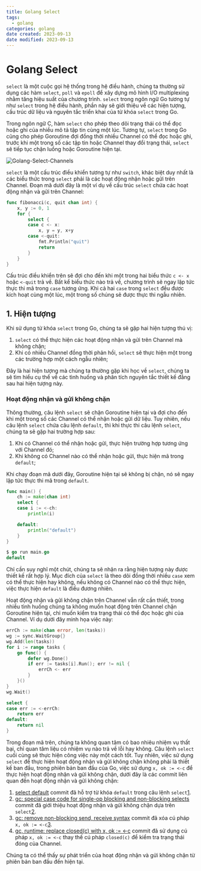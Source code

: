 ```yaml
---
title: Golang Select
tags:
  - golang
categories: golang
date created: 2023-09-13
date modified: 2023-09-13
---
```


# Golang Select

`select` là một cuộc gọi hệ thống trong hệ điều hành, chúng ta thường sử dụng các hàm `select`, `poll` và `epoll` để xây dựng mô hình I/O multiplexing nhằm tăng hiệu suất của chương trình. `select` trong ngôn ngữ Go tương tự như `select` trong hệ điều hành, phần này sẽ giới thiệu về các hiện tượng, cấu trúc dữ liệu và nguyên tắc triển khai của từ khóa `select` trong Go.

Trong ngôn ngữ C, hàm `select` cho phép theo dõi trạng thái có thể đọc hoặc ghi của nhiều mô tả tập tin cùng một lúc. Tương tự, `select` trong Go cũng cho phép Goroutine đợi đồng thời nhiều Channel có thể đọc hoặc ghi, trước khi một trong số các tập tin hoặc Channel thay đổi trạng thái, `select` sẽ tiếp tục chặn luồng hoặc Goroutine hiện tại.

![Golang-Select-Channels](https://img.draveness.me/2020-01-19-15794018429532-Golang-Select-Channels.png)

`select` là một cấu trúc điều khiển tương tự như `switch`, khác biệt duy nhất là các biểu thức trong `select` phải là các hoạt động nhận hoặc gửi trên Channel. Đoạn mã dưới đây là một ví dụ về cấu trúc `select` chứa các hoạt động nhận và gửi trên Channel:

```go
func fibonacci(c, quit chan int) {
	x, y := 0, 1
	for {
		select {
		case c <- x:
			x, y = y, x+y
		case <-quit:
			fmt.Println("quit")
			return
		}
	}
}
```

Cấu trúc điều khiển trên sẽ đợi cho đến khi một trong hai biểu thức `c <- x` hoặc `<-quit` trả về. Bất kể biểu thức nào trả về, chương trình sẽ ngay lập tức thực thi mã trong `case` tương ứng. Khi cả hai `case` trong `select` đều được kích hoạt cùng một lúc, một trong số chúng sẽ được thực thi ngẫu nhiên.

## 1. Hiện tượng

Khi sử dụng từ khóa `select` trong Go, chúng ta sẽ gặp hai hiện tượng thú vị:

1. `select` có thể thực hiện các hoạt động nhận và gửi trên Channel mà không chặn;
2. Khi có nhiều Channel đồng thời phản hồi, `select` sẽ thực hiện một trong các trường hợp một cách ngẫu nhiên;

Đây là hai hiện tượng mà chúng ta thường gặp khi học về `select`, chúng ta sẽ tìm hiểu cụ thể về các tình huống và phân tích nguyên tắc thiết kế đằng sau hai hiện tượng này.

### Hoạt động nhận và gửi không chặn

Thông thường, câu lệnh `select` sẽ chặn Goroutine hiện tại và đợi cho đến khi một trong số các Channel có thể nhận hoặc gửi dữ liệu. Tuy nhiên, nếu câu lệnh `select` chứa câu lệnh `default`, thì khi thực thi câu lệnh `select`, chúng ta sẽ gặp hai trường hợp sau:

1. Khi có Channel có thể nhận hoặc gửi, thực hiện trường hợp tương ứng với Channel đó;
2. Khi không có Channel nào có thể nhận hoặc gửi, thực hiện mã trong `default`;

Khi chạy đoạn mã dưới đây, Goroutine hiện tại sẽ không bị chặn, nó sẽ ngay lập tức thực thi mã trong `default`.

```go
func main() {
	ch := make(chan int)
	select {
	case i := <-ch:
		println(i)

	default:
		println("default")
	}
}

$ go run main.go
default
```

Chỉ cần suy nghĩ một chút, chúng ta sẽ nhận ra rằng hiện tượng này được thiết kế rất hợp lý. Mục đích của `select` là theo dõi đồng thời nhiều `case` xem có thể thực hiện hay không, nếu không có Channel nào có thể thực hiện, việc thực hiện `default` là điều đương nhiên.

Hoạt động nhận và gửi không chặn trên Channel vẫn rất cần thiết, trong nhiều tình huống chúng ta không muốn hoạt động trên Channel chặn Goroutine hiện tại, chỉ muốn kiểm tra trạng thái có thể đọc hoặc ghi của Channel. Ví dụ dưới đây minh họa việc này:

```go
errCh := make(chan error, len(tasks))
wg := sync.WaitGroup{}
wg.Add(len(tasks))
for i := range tasks {
    go func() {
        defer wg.Done()
        if err := tasks[i].Run(); err != nil {
            errCh <- err
        }
    }()
}
wg.Wait()

select {
case err := <-errCh:
    return err
default:
    return nil
}
```

Trong đoạn mã trên, chúng ta không quan tâm có bao nhiêu nhiệm vụ thất bại, chỉ quan tâm liệu có nhiệm vụ nào trả về lỗi hay không. Câu lệnh `select` cuối cùng sẽ thực hiện công việc này một cách tốt. Tuy nhiên, việc sử dụng `select` để thực hiện hoạt động nhận và gửi không chặn không phải là thiết kế ban đầu, trong phiên bản ban đầu của Go, việc sử dụng `x, ok := <-c` để thực hiện hoạt động nhận và gửi không chặn, dưới đây là các commit liên quan đến hoạt động nhận và gửi không chặn:

1. [select default](https://github.com/golang/go/commit/79fbbe37a76502e6f5f9647d2d82bab953ab1546) commit đã hỗ trợ từ khóa `default` trong câu lệnh `select`[1](#fn:1).
2. [gc: special case code for single-op blocking and non-blocking selects](https://github.com/golang/go/commit/5038792837355abde32f2e9549ef132fc5ffbd16) commit đã giới thiệu hoạt động nhận và gửi không chặn dựa trên `select`[2](#fn:2).
3. [gc: remove non-blocking send, receive syntax](https://github.com/golang/go/commit/cb584707af2d8803adba88fd9692e665ecd2f059) commit đã xóa cú pháp `x, ok := <-c`[3](#fn:3).
4. [gc, runtime: replace closed(c) with x, ok := <-c](https://github.com/golang/go/commit/8bf34e335686816f7fe7e28614b2c7a3e04e9e7c) commit đã sử dụng cú pháp `x, ok := <-c` thay thế cú pháp `closed(c)` để kiểm tra trạng thái đóng của Channel.

Chúng ta có thể thấy sự phát triển của hoạt động nhận và gửi không chặn từ phiên bản ban đầu đến hiện tại.
